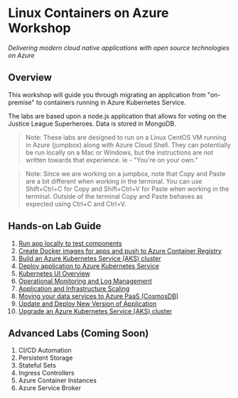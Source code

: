 # Linux Containers on Azure Workshop

_Delivering modern cloud native applications with ​open source technologies on Azure​_

## Overview

This workshop will guide you through migrating an application from "on-premise" to containers running in Azure Kubernetes Service.

The labs are based upon a node.js application that allows for voting on the Justice League Superheroes. Data is stored in MongoDB.

> Note: These labs are designed to run on a Linux CentOS VM running in Azure (jumpbox) along with Azure Cloud Shell. They can potentially be run locally on a Mac or Windows, but the instructions are not written towards that experience. ie - "You're on your own."

> Note: Since we are working on a jumpbox, note that Copy and Paste are a bit different when working in the terminal. You can use Shift+Ctrl+C for Copy and Shift+Ctrl+V for Paste when working in the terminal. Outside of the terminal Copy and Paste behaves as expected using Ctrl+C and Ctrl+V. 

## Hands-on Lab Guide
  1. [Run app locally to test components](hol-content/01-setup-app-local.md)
  2. [Create Docker images for apps and push to Azure Container Registry](hol-content/02-dockerize-apps.md)
  3. [Build an Azure Kubernetes Service (AKS) cluster](hol-content/03-aks-build.md)
  4. [Deploy application to Azure Kubernetes Service](hol-content/04-deploy-app-aks.md)
  5. [Kubernetes UI Overview](hol-content/05-kubernetes-ui.md)
  6. [Operational Monitoring and Log Management](hol-content/06-monitoring-k8s.md)
  7. [Application and Infrastructure Scaling](hol-content/07-cluster-scaling.md)
  8. [Moving your data services to Azure PaaS (CosmosDB)](hol-content/08-migrate-mongo-to-cosmos.md)
  9. [Update and Deploy New Version of Application](hol-content/09-update-application.md)
  10. [Upgrade an Azure Kubernetes Service (AKS) cluster](hol-content/10-cluster-upgrading.md)

## Advanced Labs (Coming Soon)
  1. CI/CD Automation
  2. Persistent Storage
  3. Stateful Sets
  4. Ingress Controllers
  5. Azure Container Instances
  6. Azure Service Broker
  


